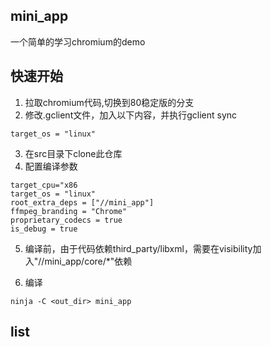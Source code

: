 ## mini_app
一个简单的学习chromium的demo

## 快速开始

1. 拉取chromium代码,切换到80稳定版的分支
2. 修改.gclient文件，加入以下内容，并执行gclient sync

```
target_os = "linux"
```

3. 在src目录下clone此仓库
4. 配置编译参数

```
target_cpu="x86
target_os = "linux"
root_extra_deps = ["//mini_app"]
ffmpeg_branding = "Chrome"
proprietary_codecs = true
is_debug = true
```

5. 编译前，由于代码依赖third_party/libxml，需要在visibility加入"//mini_app/core/*"依赖

6. 编译

```
ninja -C <out_dir> mini_app

```

## list
